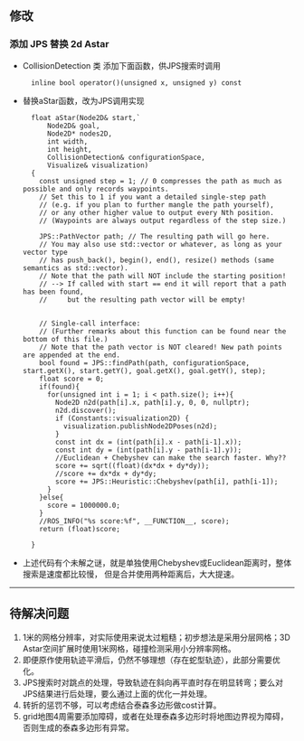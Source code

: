## 修改

### 添加 JPS 替换 2d Astar
* CollisionDetection 类 添加下面函数，供JPS搜索时调用

        inline bool operator()(unsigned x, unsigned y) const

* 替换aStar函数，改为JPS调用实现

        float aStar(Node2D& start,`
            Node2D& goal,
            Node2D* nodes2D,
            int width,
            int height,
            CollisionDetection& configurationSpace,
            Visualize& visualization)
        {
          const unsigned step = 1; // 0 compresses the path as much as possible and only records waypoints.
          // Set this to 1 if you want a detailed single-step path
          // (e.g. if you plan to further mangle the path yourself),
          // or any other higher value to output every Nth position.
          // (Waypoints are always output regardless of the step size.)
        
          JPS::PathVector path; // The resulting path will go here.
          // You may also use std::vector or whatever, as long as your vector type
          // has push_back(), begin(), end(), resize() methods (same semantics as std::vector).
          // Note that the path will NOT include the starting position!
          // --> If called with start == end it will report that a path has been found,
          //     but the resulting path vector will be empty!
        
        
          // Single-call interface:
          // (Further remarks about this function can be found near the bottom of this file.)
          // Note that the path vector is NOT cleared! New path points are appended at the end.
          bool found = JPS::findPath(path, configurationSpace, start.getX(), start.getY(), goal.getX(), goal.getY(), step);
          float score = 0;
          if(found){
            for(unsigned int i = 1; i < path.size(); i++){
              Node2D n2d(path[i].x, path[i].y, 0, 0, nullptr);
              n2d.discover();
              if (Constants::visualization2D) {
                visualization.publishNode2DPoses(n2d);
              }
              const int dx = (int(path[i].x - path[i-1].x));
              const int dy = (int(path[i].y - path[i-1].y));
              //Euclidean + Chebyshev can make the search faster. Why??
              score += sqrt((float)(dx*dx + dy*dy));
              //score += dx*dx + dy*dy;
              score += JPS::Heuristic::Chebyshev(path[i], path[i-1]);
            }
          }else{
            score = 1000000.0;
          }
          //ROS_INFO("%s score:%f", __FUNCTION__, score);
          return (float)score;
        
        }

+ 上述代码有个未解之谜，就是单独使用Chebyshev或Euclidean距离时，整体搜索是速度都比较慢， 但是合并使用两种距离后，大大提速。

----
## 待解决问题
1. 1米的网格分辨率，对实际使用来说太过粗糙；初步想法是采用分层网格；3D Astar空间扩展时使用1米网格，碰撞检测采用小分辨率网格。
2. 即便原作使用轨迹平滑后，仍然不够理想（存在蛇型轨迹），此部分需要优化。
3. JPS搜索时对跳点的处理，导致轨迹在斜向再平直时存在明显转弯；要么对JPS结果进行后处理，要么通过上面的优化一并处理。
4. 转折的惩罚不够，可以考虑结合泰森多边形做cost计算。
5. grid地图4周需要添加障碍，或者在处理泰森多边形时将地图边界视为障碍，否则生成的泰森多边形有异常。
